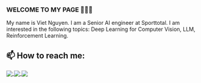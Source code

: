 ### WELCOME TO MY PAGE 👋👋👋
My name is Viet Nguyen. I am a Senior AI engineer at Sporttotal. I am interested in the following topics: Deep Learning for Computer Vision, LLM, Reinforcement Learning.<br>
## 📫 How to reach me: 
<a href="https://github.com/khangkaka066/Chatbot-Makeup">
  <img align="center" src="https://github-readme-stats.anuraghazra1.vercel.app/api/pin/?username=khangkaka066&repo=Chatbot-Makeup&theme=radical" />
</a>  
<a href="https://github.com/khangkaka066/Stock-Price-Prediction">
  <img align="center" src="https://github-readme-stats.anuraghazra1.vercel.app/api/pin/?username=khangkaka066&repo=Stock-Price-Prediction&theme=dark" />
</a>  
<a href="https://github.com/khangkaka066/Classification-In-Conveyor-Belt">
  <img align="center" src="https://github-readme-stats.anuraghazra1.vercel.app/api/pin/?username=khangkaka066&repo=Classification-In-Conveyor-Belt&theme=merko" />
</a>  
